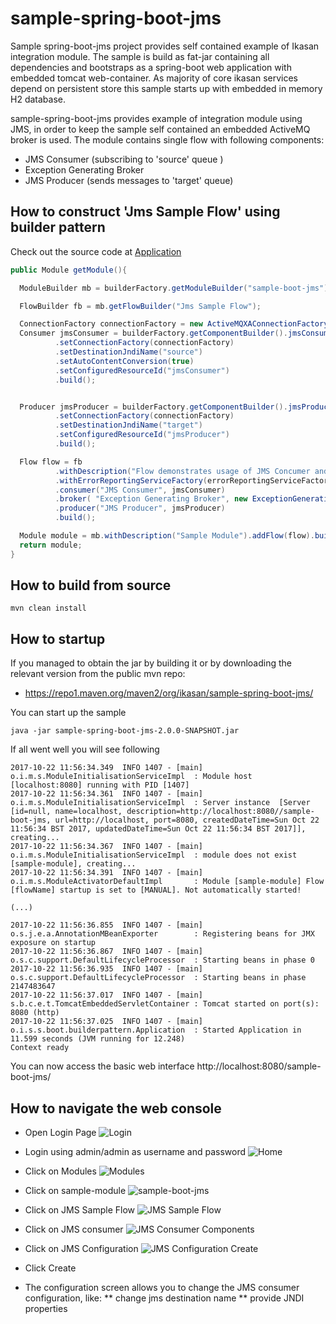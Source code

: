 # sample-spring-boot-jms

Sample spring-boot-jms project provides self contained example of Ikasan integration module. 
The sample is build as fat-jar containing all dependencies and bootstraps as a spring-boot web application with embedded tomcat web-container. 
As majority of core ikasan services depend on persistent store this sample starts up with embedded in memory H2 database.

sample-spring-boot-jms provides example of integration module using JMS, in order to keep the sample self contained an embedded ActiveMQ broker is used. The module contains single flow with following components:
* JMS Consumer (subscribing to 'source' queue )
* Exception Generating Broker 
* JMS Producer (sends messages to 'target' queue)


## How to construct 'Jms Sample Flow' using builder pattern
Check out the source code at [Application](src/main/java/com/ikasan/sample/spring/boot/builderpattern/Application.java)
```java
public Module getModule(){

  ModuleBuilder mb = builderFactory.getModuleBuilder("sample-boot-jms");

  FlowBuilder fb = mb.getFlowBuilder("Jms Sample Flow");

  ConnectionFactory connectionFactory = new ActiveMQXAConnectionFactory(brokerUrl);
  Consumer jmsConsumer = builderFactory.getComponentBuilder().jmsConsumer()
          .setConnectionFactory(connectionFactory)
          .setDestinationJndiName("source")
          .setAutoContentConversion(true)
          .setConfiguredResourceId("jmsConsumer")
          .build();


  Producer jmsProducer = builderFactory.getComponentBuilder().jmsProducer()
          .setConnectionFactory(connectionFactory)
          .setDestinationJndiName("target")
          .setConfiguredResourceId("jmsProducer")
          .build();

  Flow flow = fb
          .withDescription("Flow demonstrates usage of JMS Concumer and JMS Producer")
          .withErrorReportingServiceFactory(errorReportingServiceFactory)
          .consumer("JMS Consumer", jmsConsumer)
          .broker( "Exception Generating Broker", new ExceptionGenerationgBroker())
          .producer("JMS Producer", jmsProducer)
          .build();

  Module module = mb.withDescription("Sample Module").addFlow(flow).build();
  return module;
}
```

## How to build from source

```
mvn clean install
```


## How to startup

If you managed to obtain the jar by building it or by downloading the relevant version from the public mvn repo:
* https://repo1.maven.org/maven2/org/ikasan/sample-spring-boot-jms/

You can start up the sample 

```java -jar sample-spring-boot-jms-2.0.0-SNAPSHOT.jar```

If all went well you will see following 
```
2017-10-22 11:56:34.349  INFO 1407 - [main] o.i.m.s.ModuleInitialisationServiceImpl  : Module host [localhost:8080] running with PID [1407]
2017-10-22 11:56:34.361  INFO 1407 - [main] o.i.m.s.ModuleInitialisationServiceImpl  : Server instance  [Server [id=null, name=localhost, description=http://localhost:8080//sample-boot-jms, url=http://localhost, port=8080, createdDateTime=Sun Oct 22 11:56:34 BST 2017, updatedDateTime=Sun Oct 22 11:56:34 BST 2017]], creating...
2017-10-22 11:56:34.367  INFO 1407 - [main] o.i.m.s.ModuleInitialisationServiceImpl  : module does not exist [sample-module], creating...
2017-10-22 11:56:34.391  INFO 1407 - [main] o.i.m.s.ModuleActivatorDefaultImpl       : Module [sample-module] Flow [flowName] startup is set to [MANUAL]. Not automatically started!

(...)

2017-10-22 11:56:36.855  INFO 1407 - [main] o.s.j.e.a.AnnotationMBeanExporter        : Registering beans for JMX exposure on startup
2017-10-22 11:56:36.867  INFO 1407 - [main] o.s.c.support.DefaultLifecycleProcessor  : Starting beans in phase 0
2017-10-22 11:56:36.935  INFO 1407 - [main] o.s.c.support.DefaultLifecycleProcessor  : Starting beans in phase 2147483647
2017-10-22 11:56:37.017  INFO 1407 - [main] s.b.c.e.t.TomcatEmbeddedServletContainer : Tomcat started on port(s): 8080 (http)
2017-10-22 11:56:37.025  INFO 1407 - [main] o.i.s.s.boot.builderpattern.Application  : Started Application in 11.599 seconds (JVM running for 12.248)
Context ready
```

You can now access the basic web interface http://localhost:8080/sample-boot-jms/ 


## How to navigate the web console


* Open Login Page ![Login](../../../developer/docs/sample-images/sample-login.png) 

* Login using admin/admin as username and password ![Home](../../../developer/docs/sample-images/home-page.png) 

* Click on Modules ![Modules](../../../developer/docs/sample-images/modules.png) 

* Click on sample-module ![sample-boot-jms](../../../developer/docs/sample-images/sample-boot-jms-module.png) 

* Click on JMS Sample Flow ![JMS Sample Flow](../../../developer/docs/sample-images/jms-sample-flow.png) 

* Click on JMS consumer ![JMS Consumer Components](../../../developer/docs/sample-images/jms-consumer.png) 

* Click on JMS Configuration ![JMS Configuration Create](../../../developer/docs/sample-images/jms-consumer-config-create.png) 

* Click Create
 
* The configuration screen allows you to change the JMS consumer configuration, like:
** change jms destination name
** provide JNDI properties